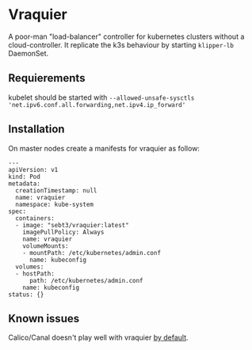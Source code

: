 # Vraquier

A poor-man "load-balancer" controller for kubernetes clusters without a cloud-controller.
It replicate the k3s behaviour by starting `klipper-lb` DaemonSet.

## Requierements

kubelet should be started with `--allowed-unsafe-sysctls 'net.ipv6.conf.all.forwarding,net.ipv4.ip_forward'`

## Installation

On master nodes create a manifests for vraquier as follow:
```
---
apiVersion: v1
kind: Pod
metadata:
  creationTimestamp: null
  name: vraquier
  namespace: kube-system
spec:
  containers:
  - image: "sebt3/vraquier:latest"
    imagePullPolicy: Always
    name: vraquier
    volumeMounts:
    - mountPath: /etc/kubernetes/admin.conf
      name: kubeconfig
  volumes:
  - hostPath:
      path: /etc/kubernetes/admin.conf
    name: kubeconfig
status: {}
```


## Known issues

Calico/Canal doesn't play well with vraquier [by default](https://github.com/k3s-io/klipper-lb/issues/6#issuecomment-709691157).

